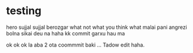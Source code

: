 # testing
hero
sujjal
sujjal
berozgar
what
not what you think
what
malai pani angrezi bolna sikai deu na
haha
kk commit garxu hau ma

ok ok ok
la aba 2 ota coommmit baki
...
Tadow edit haha.
